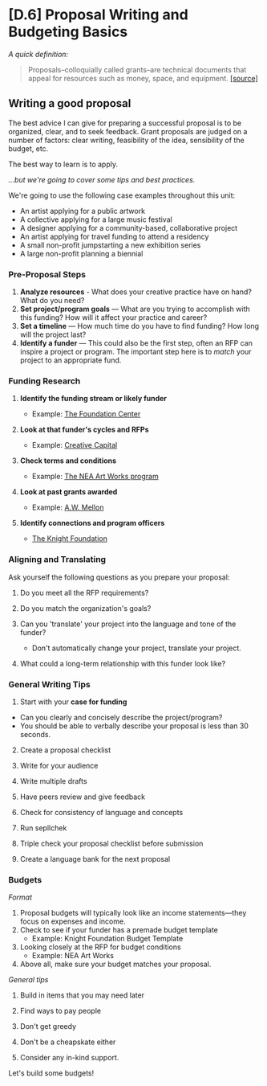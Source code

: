 # [D.6]	Proposal Writing and Budgeting Basics

*A quick definition:*
>Proposals–colloquially called grants–are technical documents that appeal for resources such as money, space, and equipment. [[source]](https://writingcommons.org/open-text/genres/professional-business-and-technical-writing/1245-proposal-writing-basics
)

## Writing a good proposal
The best advice I can give for preparing a successful proposal is to be organized, clear, and to seek feedback. Grant proposals are judged on a number of factors: clear writing, feasibility of the idea, sensibility of the budget, etc. 

The best way to learn is to apply. 

*...but we're going to cover some tips and best practices.* 

We're going to use the following case examples throughout this unit: 

* An artist applying for a public artwork
* A collective applying for a large music festival 
* A designer applying for a community-based, collaborative project
* An artist applying for travel funding to attend a residency
* A small non-profit jumpstarting a new exhibition series
* A large non-profit planning a biennial

### Pre-Proposal Steps
1. **Analyze resources** - What does your creative practice have on hand? What do you need?
2. **Set project/program goals** — What are you trying to accomplish with this funding? How will it affect your practice and career?
3. **Set a timeline** — How much time do you have to find funding? How long will the project last?
4. **Identify a funder** — This could also be the first step, often an RFP can inspire a project or program. The important step here is to *match* your project to an appropriate fund. 

### Funding Research
1. **Identify the funding stream or likely funder**
	* Example: [The Foundation Center](https://foundationcenter.org/) 

2. **Look at that funder's cycles and RFPs**
	* Example: [Creative Capital](https://creative-capital.org/)
3. **Check terms and conditions**
	* Example: [The NEA Art Works program](https://www.arts.gov/grants-organizations/art-works/grant-program-description)
4. **Look at past grants awarded**
	* Example: [A.W. Mellon](https://mellon.org/grants/grants-database/)
5. **Identify connections and program officers** 
	* [The Knight Foundation](https://knightfoundation.org/)

### Aligning and Translating
Ask yourself the following questions as you prepare your proposal:

1. Do you meet all the RFP requirements?

2. Do you match the organization's goals?
3. Can you 'translate' your project into the language and tone of the funder?
	* Don't automatically change your project, translate your project.
4. What could a long-term relationship with this funder look like?

### General Writing Tips
1. Start with your **case for funding**
  * Can you clearly and concisely describe the project/program?
  * You should be able to verbally describe your proposal is less than 30 seconds. 
2. Create a proposal checklist

3. Write for your audience

4. Write multiple drafts
5. Have peers review and give feedback
6. Check for consistency of language and concepts
7. Run sepllchek
8. Triple check your proposal checklist before submission

9. Create a language bank for the next proposal

### Budgets
*Format*

1. Proposal budgets will typically look like an income statements—they focus on expenses and income.
3. Check to see if your funder has a premade budget template
	* Example: Knight Foundation Budget Template
4. Looking closely at the RFP for budget conditions
	* Example: NEA Art Works 
5. Above all, make sure your budget matches your proposal. 

*General tips*

1. Build in items that you may need later

2. Find ways to pay people
3. Don't get greedy
4. Don't be a cheapskate either
5. Consider any in-kind support. 

Let's build some budgets!
